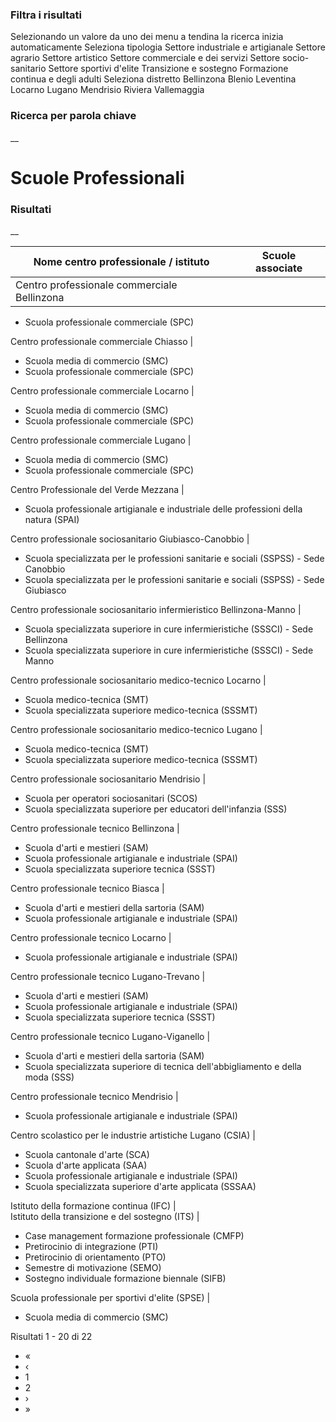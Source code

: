 ### Filtra i risultati

Selezionando un valore da uno dei menu a tendina la ricerca inizia
automaticamente Seleziona tipologia Settore industriale e artigianale Settore
agrario Settore artistico Settore commerciale e dei servizi Settore socio-
sanitario Settore sportivi d'elite Transizione e sostegno Formazione continua
e degli adulti Seleziona distretto Bellinzona Blenio Leventina Locarno Lugano
Mendrisio Riviera Vallemaggia

### Ricerca per parola chiave

__

# Scuole Professionali

### Risultati

__

Nome centro professionale / istituto | Scuole associate  
---|---  
Centro professionale commerciale Bellinzona  |

  * Scuola professionale commerciale (SPC)

  
Centro professionale commerciale Chiasso  |

  * Scuola media di commercio (SMC)
  * Scuola professionale commerciale (SPC)

  
Centro professionale commerciale Locarno  |

  * Scuola media di commercio (SMC)
  * Scuola professionale commerciale (SPC)

  
Centro professionale commerciale Lugano  |

  * Scuola media di commercio (SMC)
  * Scuola professionale commerciale (SPC)

  
Centro Professionale del Verde Mezzana  |

  * Scuola professionale artigianale e industriale delle professioni della natura (SPAI)

  
Centro professionale sociosanitario Giubiasco-Canobbio  |

  * Scuola specializzata per le professioni sanitarie e sociali (SSPSS) - Sede Canobbio
  * Scuola specializzata per le professioni sanitarie e sociali (SSPSS) - Sede Giubiasco

  
Centro professionale sociosanitario infermieristico Bellinzona-Manno  |

  * Scuola specializzata superiore in cure infermieristiche (SSSCI) - Sede Bellinzona
  * Scuola specializzata superiore in cure infermieristiche (SSSCI) - Sede Manno

  
Centro professionale sociosanitario medico-tecnico Locarno  |

  * Scuola medico-tecnica (SMT)
  * Scuola specializzata superiore medico-tecnica (SSSMT)

  
Centro professionale sociosanitario medico-tecnico Lugano  |

  * Scuola medico-tecnica (SMT)
  * Scuola specializzata superiore medico-tecnica (SSSMT)

  
Centro professionale sociosanitario Mendrisio  |

  * Scuola per operatori sociosanitari (SCOS)
  * Scuola specializzata superiore per educatori dell'infanzia (SSS)

  
Centro professionale tecnico Bellinzona  |

  * Scuola d'arti e mestieri (SAM)
  * Scuola professionale artigianale e industriale (SPAI)
  * Scuola specializzata superiore tecnica (SSST)

  
Centro professionale tecnico Biasca  |

  * Scuola d'arti e mestieri della sartoria (SAM)
  * Scuola professionale artigianale e industriale (SPAI)

  
Centro professionale tecnico Locarno  |

  * Scuola professionale artigianale e industriale (SPAI)

  
Centro professionale tecnico Lugano-Trevano  |

  * Scuola d'arti e mestieri (SAM)
  * Scuola professionale artigianale e industriale (SPAI)
  * Scuola specializzata superiore tecnica (SSST)

  
Centro professionale tecnico Lugano-Viganello  |

  * Scuola d'arti e mestieri della sartoria (SAM)
  * Scuola specializzata superiore di tecnica dell'abbigliamento e della moda (SSS)

  
Centro professionale tecnico Mendrisio  |

  * Scuola professionale artigianale e industriale (SPAI)

  
Centro scolastico per le industrie artistiche Lugano (CSIA)  |

  * Scuola cantonale d'arte (SCA)
  * Scuola d'arte applicata (SAA)
  * Scuola professionale artigianale e industriale (SPAI)
  * Scuola specializzata superiore d'arte applicata (SSSAA)

  
Istituto della formazione continua (IFC)  |  
Istituto della transizione e del sostegno (ITS)  |

  * Case management formazione professionale (CMFP)
  * Pretirocinio di integrazione (PTI)
  * Pretirocinio di orientamento (PTO)
  * Semestre di motivazione (SEMO)
  * Sostegno individuale formazione biennale (SIFB)

  
Scuola professionale per sportivi d'elite (SPSE)  |

  * Scuola media di commercio (SMC)

  
  
Risultati 1 - 20 di 22

  * «
  * ‹
  * 1
  * 2
  * ›
  * »

